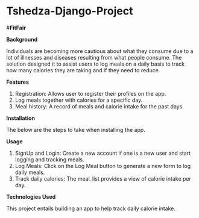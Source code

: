 # Tshedza-Django-Project

#**FitFair**


**Background**

Individuals are becoming more cautious about what they consume due to a lot of illnesses and diseases resulting from what people consume. The solution designed it to assist users to log meals on a daily basis to track how many calories they are taking and if they need to reduce.

**Features**

1. Registration: Allows user to register their profiles on the app.
2. Log meals together with calories for a specific day.
3. Meal history: A record of meals and calorie intake for the past days.

**Installation**

The below are the steps to take when installing the app.

**Usage**

1. SignUp and Login: Create a new account if one is a new user and start logging and tracking meals.
2. Log Meals: Click on the Log Meal button to generate a new form to log daily meals.
3. Track daily calories: The meal_list provides a view of calorie intake per day.

**Technologies Used**


This project entails building an app to help track daily calorie intake.
